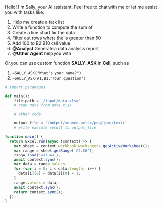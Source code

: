 Hello! I'm Sally, your AI assistant. Feel free to chat with me or let me assist you with tasks like:

1. Help me create a task list
1. Write a function to compute the sum of <column>
1. Create a line chart for the <column> data
1. Filter out rows where the <column> is greater than 50
1. Add 100 to B2:B10 cell value
1. **@Analyst** Generate a data analysis report
1. **@Other Agent** help you with <question>

Or,you can use custom function **SALLY_ASK** in **Cell**, such as

1. `=SALLY_ASK("What's your name?")`
1. `=SALLY_ASK(A1,B1,"Your question")`

```python
# import pacakages

def main():
    file_path = '/input/data.xlsx'
    # read data from data.xlsx

    # other code

    output_file = '/output/<name>.<xlsx/png/json/text>'
    # write execute result to output_file

```

```javascript
function main() {
  return Excel.run(async (context) => {
    var sheet = context.workbook.worksheets.getActiveWorksheet();
    var range = sheet.getRange('C2:C6');
    range.load('values');
    await context.sync();
    var data = range.values;
    for (var i = 0; i < data.length; i++) {
      data[i][0] = data[i][0] + 1;
    }
    range.values = data;
    await context.sync();
    return context.sync();
  });
}
```
